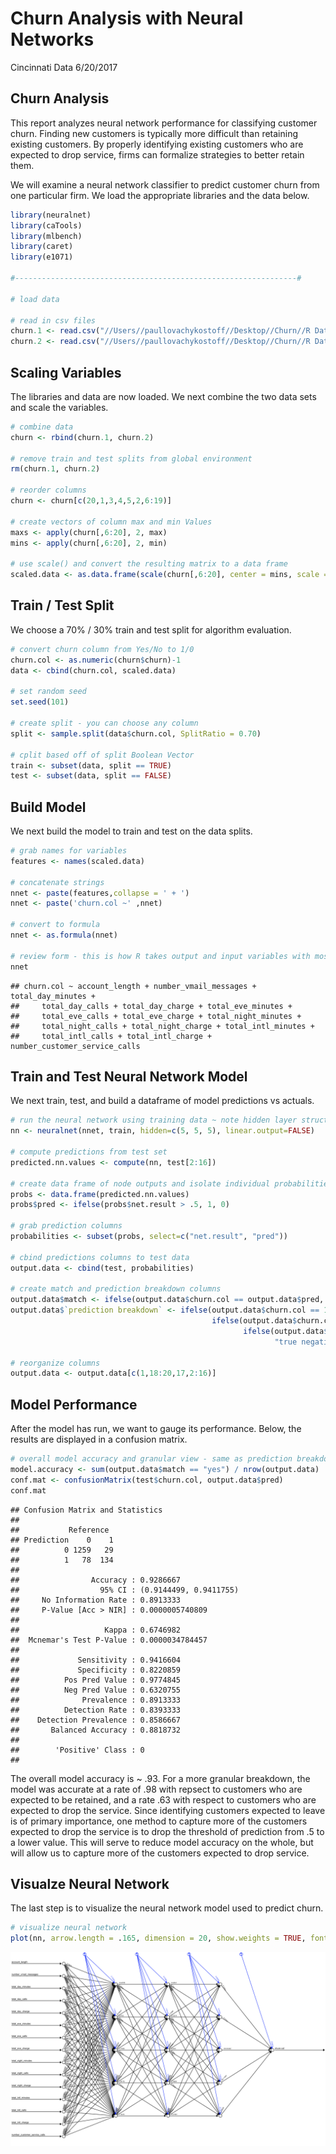 Churn Analysis with Neural Networks
================
Cincinnati Data
6/20/2017

Churn Analysis
--------------

This report analyzes neural network performance for classifying customer churn. Finding new customers is typically more difficult than retaining existing customers. By properly identifying existing customers who are expected to drop service, firms can formalize strategies to better retain them.

We will examine a neural network classifier to predict customer churn from one particular firm. We load the appropriate libraries and the data below.

``` r
library(neuralnet)
library(caTools)
library(mlbench)
library(caret)
library(e1071)

#---------------------------------------------------------------#

# load data

# read in csv files
churn.1 <- read.csv("//Users//paullovachykostoff//Desktop//Churn//R Data//churnTrain.csv", header = TRUE, strip.white = TRUE)
churn.2 <- read.csv("//Users//paullovachykostoff//Desktop//Churn//R Data//churnTest.csv", header = TRUE, strip.white = TRUE)
```

Scaling Variables
-----------------

The libraries and data are now loaded. We next combine the two data sets and scale the variables.

``` r
# combine data
churn <- rbind(churn.1, churn.2)

# remove train and test splits from global environment
rm(churn.1, churn.2)

# reorder columns 
churn <- churn[c(20,1,3,4,5,2,6:19)]

# create vectors of column max and min Values
maxs <- apply(churn[,6:20], 2, max)
mins <- apply(churn[,6:20], 2, min)

# use scale() and convert the resulting matrix to a data frame
scaled.data <- as.data.frame(scale(churn[,6:20], center = mins, scale = maxs - mins))
```

Train / Test Split
------------------

We choose a 70% / 30% train and test split for algorithm evaluation.

``` r
# convert churn column from Yes/No to 1/0
churn.col <- as.numeric(churn$churn)-1
data <- cbind(churn.col, scaled.data)

# set random seed
set.seed(101)

# create split - you can choose any column 
split <- sample.split(data$churn.col, SplitRatio = 0.70)

# cplit based off of split Boolean Vector
train <- subset(data, split == TRUE)
test <- subset(data, split == FALSE)
```

Build Model
-----------

We next build the model to train and test on the data splits.

``` r
# grab names for variables
features <- names(scaled.data)

# concatenate strings
nnet <- paste(features,collapse = ' + ')
nnet <- paste('churn.col ~' ,nnet)

# convert to formula
nnet <- as.formula(nnet)

# review form - this is how R takes output and input variables with most models
nnet
```

    ## churn.col ~ account_length + number_vmail_messages + total_day_minutes + 
    ##     total_day_calls + total_day_charge + total_eve_minutes + 
    ##     total_eve_calls + total_eve_charge + total_night_minutes + 
    ##     total_night_calls + total_night_charge + total_intl_minutes + 
    ##     total_intl_calls + total_intl_charge + number_customer_service_calls

Train and Test Neural Network Model
-----------------------------------

We next train, test, and build a dataframe of model predictions vs actuals.

``` r
# run the neural network using training data ~ note hidden layer structure
nn <- neuralnet(nnet, train, hidden=c(5, 5, 5), linear.output=FALSE)

# compute predictions from test set
predicted.nn.values <- compute(nn, test[2:16])

# create data frame of node outputs and isolate individual probabilities
probs <- data.frame(predicted.nn.values)
probs$pred <- ifelse(probs$net.result > .5, 1, 0)

# grab prediction columns
probabilities <- subset(probs, select=c("net.result", "pred"))

# cbind predictions columns to test data
output.data <- cbind(test, probabilities)

# create match and prediction breakdown columns
output.data$match <- ifelse(output.data$churn.col == output.data$pred, "yes", "no")
output.data$`prediction breakdown` <- ifelse(output.data$churn.col == 1 & output.data$pred == 1, "true positive",
                                             ifelse(output.data$churn.col == 1 & output.data$pred == 0, "false negative",
                                                    ifelse(output.data$churn.col == 0 & output.data$pred == 1, "false positive",
                                                           "true negative")))
                                                                      
# reorganize columns
output.data <- output.data[c(1,18:20,17,2:16)]
```

Model Performance
-----------------

After the model has run, we want to gauge its performance. Below, the results are displayed in a confusion matrix.

``` r
# overall model accuracy and granular view - same as prediction breakdown column
model.accuracy <- sum(output.data$match == "yes") / nrow(output.data)
conf.mat <- confusionMatrix(test$churn.col, output.data$pred)
conf.mat
```

    ## Confusion Matrix and Statistics
    ## 
    ##           Reference
    ## Prediction    0    1
    ##          0 1259   29
    ##          1   78  134
    ##                                                 
    ##                Accuracy : 0.9286667             
    ##                  95% CI : (0.9144499, 0.9411755)
    ##     No Information Rate : 0.8913333             
    ##     P-Value [Acc > NIR] : 0.0000005740809       
    ##                                                 
    ##                   Kappa : 0.6746982             
    ##  Mcnemar's Test P-Value : 0.0000034784457       
    ##                                                 
    ##             Sensitivity : 0.9416604             
    ##             Specificity : 0.8220859             
    ##          Pos Pred Value : 0.9774845             
    ##          Neg Pred Value : 0.6320755             
    ##              Prevalence : 0.8913333             
    ##          Detection Rate : 0.8393333             
    ##    Detection Prevalence : 0.8586667             
    ##       Balanced Accuracy : 0.8818732             
    ##                                                 
    ##        'Positive' Class : 0                     
    ## 

The overall model accuracy is ~ .93. For a more granular breakdown, the model was accurate at a rate of .98 with repsect to customers who are expected to be retained, and a rate .63 with respect to customers who are expected to drop the service. Since identifying customers expected to leave is of primary importance, one method to capture more of the customers expected to drop the service is to drop the threshold of prediction from .5 to a lower value. This will serve to reduce model accuracy on the whole, but will allow us to capture more of the customers expected to drop service.

Visualze Neural Network
-----------------------

The last step is to visualize the neural network model used to predict churn.

``` r
# visualize neural network 
plot(nn, arrow.length = .165, dimension = 20, show.weights = TRUE, fontsize = 6)
```
![](Graphics/NN.Plot.png?raw=true)

